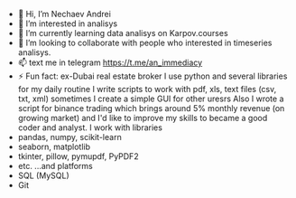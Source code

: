 - 👋 Hi, I’m Nechaev Andrei
- 👀 I’m interested in analisys 
- 🌱 I’m currently learning data analisys on Karpov.courses
- 💞️ I’m looking to collaborate with people who interested in timeseries analisys.
- 📫 text me in telegram https://t.me/an_immediacy
- ⚡ Fun fact: ex-Dubai real estate broker
I use python and several libraries for my daily routine
I write scripts to work with pdf, xls, text files (csv, txt, xml) sometimes I create a simple GUI for other uresrs
Also I wrote a script for binance trading which brings around 5% monthly revenue (on growing market) and I'd like to improve my skills to became a good coder and analyst.
I work with libraries
- pandas, numpy, scikit-learn
- seaborn, matplotlib
- tkinter, pillow, pymupdf, PyPDF2
- etc.
  ...and platforms
- SQL (MySQL)
- Git

<!---
immediacy/immediacy is a ✨ special ✨ repository because its `README.md` (this file) appears on your GitHub profile.
You can click the Preview link to take a look at your changes.
--->
